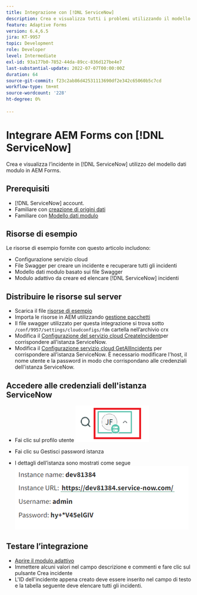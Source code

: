 ```yaml
---
title: Integrazione con [!DNL ServiceNow]
description: Crea e visualizza tutti i problemi utilizzando il modello dati modulo.
feature: Adaptive Forms
version: 6.4,6.5
jira: KT-9957
topic: Development
role: Developer
level: Intermediate
exl-id: 93a177b0-7852-44da-89cc-836d127be4e7
last-substantial-update: 2022-07-07T00:00:00Z
duration: 64
source-git-commit: f23c2ab86d42531113690df2e342c65060b5c7cd
workflow-type: tm+mt
source-wordcount: '228'
ht-degree: 0%

---
```


# Integrare AEM Forms con [!DNL ServiceNow]

Crea e visualizza l’incidente in [!DNL ServiceNow] utilizzo del modello dati modulo in AEM Forms.

## Prerequisiti

* [!DNL ServiceNow] account.
* Familiare con [creazione di origini dati](https://experienceleague.adobe.com/docs/experience-manager-learn/forms/ic-web-channel-tutorial/parttwo.html)
* Familiare con [Modello dati modulo](https://experienceleague.adobe.com/docs/experience-manager-65/forms/form-data-model/create-form-data-models.html)

## Risorse di esempio

Le risorse di esempio fornite con questo articolo includono:

* Configurazione servizio cloud
* File Swagger per creare un incidente e recuperare tutti gli incidenti
* Modello dati modulo basato sui file Swagger
* Modulo adattivo da creare ed elencare [!DNL ServiceNow] incidenti

## Distribuire le risorse sul server

* Scarica il file [risorse di esempio](assets/service-now.zip)
* Importa le risorse in AEM utilizzando [gestione pacchetti](http://localhost:4502/crx/packmgr/index.jsp)
* Il file swagger utilizzato per questa integrazione si trova sotto ```/conf/9957/settings/cloudconfigs/fdm``` cartella nell’archivio crx
* Modifica il [Configurazione del servizio cloud CreateIncident](http://localhost:4502/mnt/overlay/fd/fdm/gui/components/admin/fdmcloudservice/properties.html?item=%2Fconf%2F9957%2Fsettings%2Fcloudconfigs%2Ffdm%2Fcreateincident)per corrispondere all’istanza ServiceNow.
* Modifica il [Configurazione servizio cloud GetAllIncidents](http://localhost:4502/mnt/overlay/fd/fdm/gui/components/admin/fdmcloudservice/properties.html?item=%2Fconf%2F9957%2Fsettings%2Fcloudconfigs%2Ffdm%2Fgetallincidents) per corrispondere all’istanza ServiceNow. È necessario modificare l&#39;host, il nome utente e la password in modo che corrispondano alle credenziali dell&#39;istanza ServiceNow.

## Accedere alle credenziali dell&#39;istanza ServiceNow

* Fai clic sul profilo utente
  ![fai clic sul profilo utente](assets/snow-1.png)

* Fai clic su Gestisci password istanza
* I dettagli dell’istanza sono mostrati come segue
  ![dettagli dell’istanza](assets/snow-3.png)

## Testare l’integrazione

* [Aprire il modulo adattivo](http://localhost:4502/content/dam/formsanddocuments/create-incident-in-service-now/jcr:content?wcmmode=disabled)
* Immettere alcuni valori nel campo descrizione e commenti e fare clic sul pulsante Crea incidente
* L&#39;ID dell&#39;incidente appena creato deve essere inserito nel campo di testo e la tabella seguente deve elencare tutti gli incidenti.
